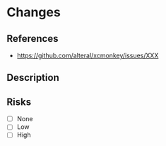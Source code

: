 # Changes

## References

- https://github.com/alteral/xcmonkey/issues/XXX

## Description


## Risks

- [ ] None
- [ ] Low
- [ ] High
